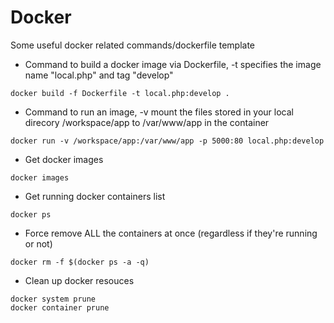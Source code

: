 # Docker
Some useful docker related commands/dockerfile template

* Command to build a docker image via Dockerfile, -t specifies the image name "local.php" and tag "develop"
```
docker build -f Dockerfile -t local.php:develop .
```

* Command to run an image, -v mount the files stored in your local direcory /workspace/app to /var/www/app in the container
```
docker run -v /workspace/app:/var/www/app -p 5000:80 local.php:develop
```

* Get docker images
```
docker images
```

* Get running docker containers list
```
docker ps
```

* Force remove ALL the containers at once (regardless if they're running or not) 
```
docker rm -f $(docker ps -a -q)
```

* Clean up docker resouces
```
docker system prune
docker container prune
```
